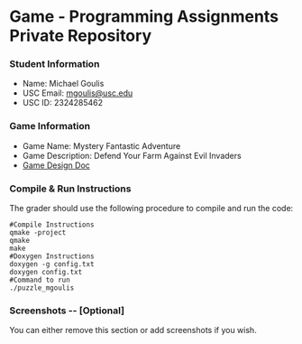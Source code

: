 # Game - Programming Assignments Private Repository
### Student Information
  + Name: Michael Goulis
  + USC Email: mgoulis@usc.edu
  + USC ID: 2324285462

### Game Information
  + Game Name: Mystery Fantastic Adventure
  + Game Description: Defend Your Farm Against Evil Invaders
  + [Game Design Doc](GameDesignDoc.md)


### Compile & Run Instructions
The grader should use the following procedure to compile and run the code:
```shell
#Compile Instructions
qmake -project
qmake
make
#Doxygen Instructions
doxygen -g config.txt
doxygen config.txt
#Command to run
./puzzle_mgoulis
```

### Screenshots -- [Optional]
You can either remove this section or add screenshots if you wish.
